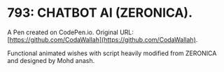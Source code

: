 # 793: CHATBOT AI (ZERONICA).

A Pen created on CodePen.io. Original URL: [https://github.com/CodaWallah](https://github.com/CodaWallah).

Functional animated wishes with script heavily modified from ZERONICA and designed by Mohd anash.